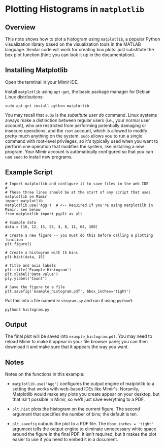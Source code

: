 # Plotting Histograms in `matplotlib`

## Overview

This note shows how to plot a histogram using `matplotlib`, a popular Python visualization library based on the visualization tools in the MATLAB language. Similar code will
work for creating box plots: just substitute the box plot function (hint: you can look it up in the documentation).

## Installing Matplotlib

Open the terminal in your Mimir IDE.

Install `matplotlib` using `apt-get`, the basic package manager for Debian Linux distributions:

```
sudo apt-get install python-matplotlib
```

You may recall that `sudo` is the *substitute user do* command. Linux systems always make a distinction between regular users (i.e., your normal user account), who are restricted from performing potentially damaging or insecure operations, and the `root` account, which is allowed to modify pretty much anything on the system. `sudo` allows you to run a single command with root-level privileges, so it's typically used when you want to perform one operation that modifies the system, like installing a new program. Your Mimir account is automatically configured so that you can use `sudo` to install new programs.

## Example Script

```
# Import matplotlib and configure it to save files in the web IDE
#
# These three lines should be at the start of any script that uses matplotlib on Mimir
import matplotlib
matplotlib.use('Agg')  # <-- Required if you're using matplotilb in Mimir, see below
from matplotlib import pyplt as plt

# Example data
data = [10, 12, 15, 25, 4, 8, 11, 64, 100]

# Create a new figure -- you must do this before calling a plotting function
plt.figure()

# Create a histogram with 15 bins
plt.hist(data, 15)

# Title and axis labels
plt.title('Example Histogram')
plt.xlabel('Data value')
ply.ylabel('Count')

# Save the figure to a file
plt.savefig('example_histogram.pdf', bbox_inches='tight')
```

Put this into a file named `histogram.py` and run it using `python3`.

```
python3 histogram.py
```

## Output

The final plot will be saved into `example_histogram.pdf`. You may need to reload Mimir to make it appear in your file browser pane; you can then download it and make sure that it appears the way you want.

## Notes

Notes on the functions in this example:

- `matplotlib.use('Agg')` configures the output engine of matplotlib to a setting that works with web-based IDEs like Mimir's. Noramlly, Matplotlib would make any plots you create appear on your desktop, but that isn't possible in Mimir, so we'll just save everything to a PDF.

- `plt.hist` plots the histogram on the current figure. The second argument that specifies the number of bins; the default is ten.

- `plt.savefig` outputs the plot to a PDF file. The `bbox_inches = 'tight'` argument tells the output engine to eliminate unnecessary white space around the figure in the final PDF. It isn't required, but it makes the plot easier to use if you need to embed it in a document.
